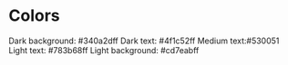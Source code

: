 
# Colors

Dark background: #340a2dff
Dark text: #4f1c52ff
Medium text:#530051
Light text: #783b68ff
Light background: #cd7eabff